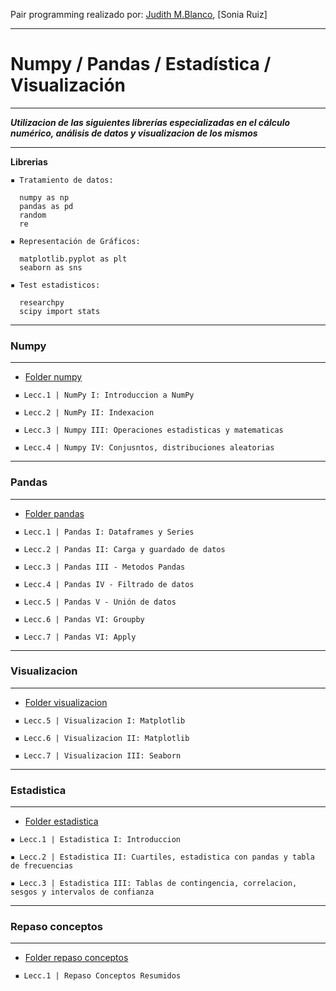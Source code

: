 Pair programming realizado por: [Judith M.Blanco](https://www.linkedin.com/in/judith-m-blanco/), [Sonia Ruiz]  


--------------------------
# Numpy / Pandas  / Estadística / Visualización 
--------------------------

***Utilizacion de las siguientes librerías especializadas en el cálculo numérico, análisis de datos y visualizacion de los mismos***

---

**Librerias** 

    ▪ Tratamiento de datos:

      numpy as np
      pandas as pd
      random 
      re

    ▪ Representación de Gráficos:

      matplotlib.pyplot as plt
      seaborn as sns

    ▪ Test estadisticos:

      researchpy 
      scipy import stats

---------------------------
### Numpy 
 ---------------------------
 
   *  [Folder numpy](https://github.com/Adalab/DA-promoc-modulo3-sprint1-judith-gadea/tree/main/RL)

     ▪ Lecc.1 | NumPy I: Introduccion a NumPy

     ▪ Lecc.2 | NumPy II: Indexacion

     ▪ Lecc.3 | Numpy III: Operaciones estadisticas y matematicas

     ▪ Lecc.4 | Numpy IV: Conjusntos, distribuciones aleatorias 


---------------------------
### Pandas 
 ---------------------------

   *  [Folder pandas](https://github.com/Adalab/DA-promoc-modulo2-sprint1-judithysonia/tree/main/pandas)

     ▪ Lecc.1 | Pandas I: Dataframes y Series

     ▪ Lecc.2 | Pandas II: Carga y guardado de datos

     ▪ Lecc.3 | Pandas III - Metodos Pandas

     ▪ Lecc.4 | Pandas IV - Filtrado de datos 

     ▪ Lecc.5 | Pandas V - Unión de datos

     ▪ Lecc.6 | Pandas VI: Groupby

     ▪ Lecc.7 | Pandas VI: Apply


---------------------------
### Visualizacion 
 ---------------------------

   *  [Folder visualizacion](https://github.com/Adalab/DA-promoc-modulo2-sprint1-judithysonia/tree/main/visualizacion)

     ▪ Lecc.5 | Visualizacion I: Matplotlib

     ▪ Lecc.6 | Visualizacion II: Matplotlib

     ▪ Lecc.7 | Visualizacion III: Seaborn


---------------------------
### Estadistica 
 ---------------------------

   *  [Folder estadistica](https://github.com/Adalab/DA-promoc-modulo2-sprint1-judithysonia/tree/main/estadistica) 

    ▪ Lecc.1 | Estadistica I: Introduccion

    ▪ Lecc.2 | Estadistica II: Cuartiles, estadistica con pandas y tabla de frecuencias

    ▪ Lecc.3 | Estadistica III: Tablas de contingencia, correlacion, sesgos y intervalos de confianza

---------------------------
### Repaso conceptos  
 ---------------------------
 
   *  [Folder repaso conceptos](https://github.com/Adalab/DA-promoc-modulo2-sprint1-judithysonia/tree/main/repaso%20conceptos%20estadistica%20y%20visualizacion) 

     ▪ Lecc.1 | Repaso Conceptos Resumidos
  

